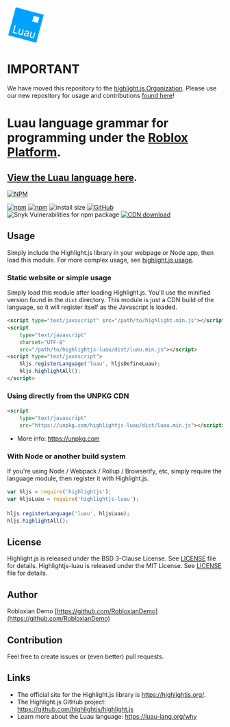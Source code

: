 ![](./assets/luau-logo.png)

# IMPORTANT

We have moved this repository to the [highlight.js Organization](https://github.com/highlightjs). Please use our new repository for usage and contributions [found here](https://github.com/highlightjs/highlightjs-luau)!

# Luau language grammar for programming under the [Roblox Platform](https://devforum.roblox.com/).

## [View the Luau language here](https://luau-lang.org/).

[![NPM](https://nodei.co/npm/highlightjs-luau.png)](https://www.npmjs.com/package/highlightjs-luau)

[![npm](https://img.shields.io/npm/v/highlightjs-luau)](https://www.npmjs.com/package/highlightjs-luau)
[![npm](https://img.shields.io/npm/dt/highlightjs-luau)](https://www.npmjs.com/package/highlightjs-luau)
![install size](https://badgen.net/packagephobia/install/highlightjs-luau)
[![GitHub](https://img.shields.io/github/license/robloxiandemo/highlightjs-luau)](https://github.com/robloxiandemo/highlightjs-luau/blob/main/LICENSE.md)
![Snyk Vulnerabilities for npm package](https://img.shields.io/snyk/vulnerabilities/npm/highlightjs-luau)
[![CDN download](https://badgen.net/badge/jsDelivr/download/blue?icon=jsdelivr)](https://cdn.jsdelivr.net/npm/highlightjs-luau/dist/luau.min.js)

## Usage

Simply include the Highlight.js library in your webpage or Node app, then load this module. For more complex usage, see [highlight.js usage](https://github.com/highlightjs/highlight.js#basic-usage).

### Static website or simple usage

Simply load this module after loading Highlight.js. You'll use the minified version found in the `dist` directory. This module is just a CDN build of the language, so it will register itself as the Javascript is loaded.

```html
<script type="text/javascript" src="/path/to/highlight.min.js"></script>
<script
	type="text/javascript"
	charset="UTF-8"
	src="/path/to/highlightjs-luau/dist/luau.min.js"></script>
<script type="text/javascript">
	hljs.registerLanguage('luau', hljsDefineLuau);
	hljs.highlightAll();
</script>
```

### Using directly from the UNPKG CDN

```html
<script
	type="text/javascript"
	src="https://unpkg.com/highlightjs-luau/dist/luau.min.js"></script>
```

- More info: <https://unpkg.com>

### With Node or another build system

If you're using Node / Webpack / Rollup / Browserify, etc, simply require the language module, then register it with Highlight.js.

```javascript
var hljs = require('highlightjs');
var hljsLuau = require('highlightjs-luau');

hljs.registerLanguage('luau', hljsLuau);
hljs.highlightAll();
```

## License

Highlight.js is released under the BSD 3-Clause License. See [LICENSE](https://github.com/highlightjs/highlight.js/blob/main/LICENSE) file for details.
Highlightjs-luau is released under the MIT License. See [LICENSE](/LICENSE.md) file for details.

## Author

Robloxian Demo [https://github.com/RobloxianDemo](https://github.com/RobloxianDemo)

## Contribution

Feel free to create issues or (even better) pull requests.

## Links

- The official site for the Highlight.js library is <https://highlightjs.org/>.
- The Highlight.js GitHub project: <https://github.com/highlightjs/highlight.js>
- Learn more about the Luau language: <https://luau-lang.org/why>
